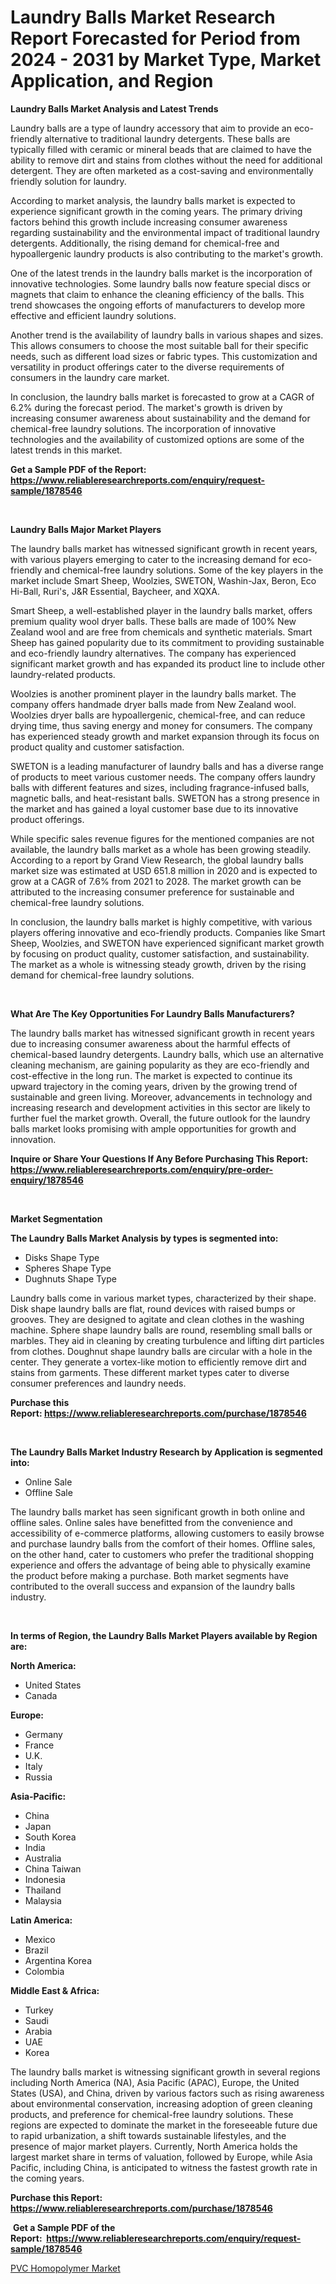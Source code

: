 <p><h1>Laundry Balls Market Research Report Forecasted for Period from 2024 -  2031 by Market Type, Market Application, and Region</h1></p><p><strong>Laundry Balls Market Analysis and Latest Trends</strong></p>
<p><p>Laundry balls are a type of laundry accessory that aim to provide an eco-friendly alternative to traditional laundry detergents. These balls are typically filled with ceramic or mineral beads that are claimed to have the ability to remove dirt and stains from clothes without the need for additional detergent. They are often marketed as a cost-saving and environmentally friendly solution for laundry.</p><p>According to market analysis, the laundry balls market is expected to experience significant growth in the coming years. The primary driving factors behind this growth include increasing consumer awareness regarding sustainability and the environmental impact of traditional laundry detergents. Additionally, the rising demand for chemical-free and hypoallergenic laundry products is also contributing to the market's growth.</p><p>One of the latest trends in the laundry balls market is the incorporation of innovative technologies. Some laundry balls now feature special discs or magnets that claim to enhance the cleaning efficiency of the balls. This trend showcases the ongoing efforts of manufacturers to develop more effective and efficient laundry solutions.</p><p>Another trend is the availability of laundry balls in various shapes and sizes. This allows consumers to choose the most suitable ball for their specific needs, such as different load sizes or fabric types. This customization and versatility in product offerings cater to the diverse requirements of consumers in the laundry care market.</p><p>In conclusion, the laundry balls market is forecasted to grow at a CAGR of 6.2% during the forecast period. The market's growth is driven by increasing consumer awareness about sustainability and the demand for chemical-free laundry solutions. The incorporation of innovative technologies and the availability of customized options are some of the latest trends in this market.</p></p>
<p><strong>Get a Sample PDF of the Report:&nbsp; <a href="https://www.reliableresearchreports.com/enquiry/request-sample/1878546">https://www.reliableresearchreports.com/enquiry/request-sample/1878546</a></strong></p>
<p>&nbsp;</p>
<p><strong>Laundry Balls Major Market Players</strong></p>
<p><p>The laundry balls market has witnessed significant growth in recent years, with various players emerging to cater to the increasing demand for eco-friendly and chemical-free laundry solutions. Some of the key players in the market include Smart Sheep, Woolzies, SWETON, Washin-Jax, Beron, Eco Hi-Ball, Ruri's, J&R Essential, Baycheer, and XQXA. </p><p>Smart Sheep, a well-established player in the laundry balls market, offers premium quality wool dryer balls. These balls are made of 100% New Zealand wool and are free from chemicals and synthetic materials. Smart Sheep has gained popularity due to its commitment to providing sustainable and eco-friendly laundry alternatives. The company has experienced significant market growth and has expanded its product line to include other laundry-related products.</p><p>Woolzies is another prominent player in the laundry balls market. The company offers handmade dryer balls made from New Zealand wool. Woolzies dryer balls are hypoallergenic, chemical-free, and can reduce drying time, thus saving energy and money for consumers. The company has experienced steady growth and market expansion through its focus on product quality and customer satisfaction.</p><p>SWETON is a leading manufacturer of laundry balls and has a diverse range of products to meet various customer needs. The company offers laundry balls with different features and sizes, including fragrance-infused balls, magnetic balls, and heat-resistant balls. SWETON has a strong presence in the market and has gained a loyal customer base due to its innovative product offerings.</p><p>While specific sales revenue figures for the mentioned companies are not available, the laundry balls market as a whole has been growing steadily. According to a report by Grand View Research, the global laundry balls market size was estimated at USD 651.8 million in 2020 and is expected to grow at a CAGR of 7.6% from 2021 to 2028. The market growth can be attributed to the increasing consumer preference for sustainable and chemical-free laundry solutions.</p><p>In conclusion, the laundry balls market is highly competitive, with various players offering innovative and eco-friendly products. Companies like Smart Sheep, Woolzies, and SWETON have experienced significant market growth by focusing on product quality, customer satisfaction, and sustainability. The market as a whole is witnessing steady growth, driven by the rising demand for chemical-free laundry solutions.</p></p>
<p>&nbsp;</p>
<p><strong>What Are The Key Opportunities For Laundry Balls Manufacturers?</strong></p>
<p><p>The laundry balls market has witnessed significant growth in recent years due to increasing consumer awareness about the harmful effects of chemical-based laundry detergents. Laundry balls, which use an alternative cleaning mechanism, are gaining popularity as they are eco-friendly and cost-effective in the long run. The market is expected to continue its upward trajectory in the coming years, driven by the growing trend of sustainable and green living. Moreover, advancements in technology and increasing research and development activities in this sector are likely to further fuel the market growth. Overall, the future outlook for the laundry balls market looks promising with ample opportunities for growth and innovation.</p></p>
<p><strong>Inquire or Share Your Questions If Any Before Purchasing This Report: <a href="https://www.reliableresearchreports.com/enquiry/pre-order-enquiry/1878546">https://www.reliableresearchreports.com/enquiry/pre-order-enquiry/1878546</a></strong></p>
<p>&nbsp;</p>
<p><strong>Market Segmentation</strong></p>
<p><strong>The Laundry Balls Market Analysis by types is segmented into:</strong></p>
<p><ul><li>Disks Shape Type</li><li>Spheres Shape Type</li><li>Dughnuts Shape Type</li></ul></p>
<p><p>Laundry balls come in various market types, characterized by their shape. Disk shape laundry balls are flat, round devices with raised bumps or grooves. They are designed to agitate and clean clothes in the washing machine. Sphere shape laundry balls are round, resembling small balls or marbles. They aid in cleaning by creating turbulence and lifting dirt particles from clothes. Doughnut shape laundry balls are circular with a hole in the center. They generate a vortex-like motion to efficiently remove dirt and stains from garments. These different market types cater to diverse consumer preferences and laundry needs.</p></p>
<p><strong>Purchase this Report:&nbsp;<a href="https://www.reliableresearchreports.com/purchase/1878546">https://www.reliableresearchreports.com/purchase/1878546</a></strong></p>
<p>&nbsp;</p>
<p><strong>The Laundry Balls Market Industry Research by Application is segmented into:</strong></p>
<p><ul><li>Online Sale</li><li>Offline Sale</li></ul></p>
<p><p>The laundry balls market has seen significant growth in both online and offline sales. Online sales have benefitted from the convenience and accessibility of e-commerce platforms, allowing customers to easily browse and purchase laundry balls from the comfort of their homes. Offline sales, on the other hand, cater to customers who prefer the traditional shopping experience and offers the advantage of being able to physically examine the product before making a purchase. Both market segments have contributed to the overall success and expansion of the laundry balls industry.</p></p>
<p>&nbsp;</p>
<p><strong>In terms of Region, the Laundry Balls Market Players available by Region are:</strong></p>
<p>
    <p> <strong> North America: </strong>
        <ul>
            <li>United States</li>
            <li>Canada</li>
        </ul>
        </p> 
    <p> <strong> Europe: </strong>
        <ul>
            <li>Germany</li>
            <li>France</li>
            <li>U.K.</li>
            <li>Italy</li>
            <li>Russia</li>
        </ul>
        </p> 
    <p> <strong> Asia-Pacific: </strong>
        <ul>
            <li>China</li>
            <li>Japan</li>
            <li>South Korea</li>
            <li>India</li>
            <li>Australia</li>
            <li>China Taiwan</li>
            <li>Indonesia</li>
            <li>Thailand</li>
            <li>Malaysia</li>
        </ul>
        </p> 
    <p> <strong> Latin America: </strong>
        <ul>
            <li>Mexico</li>
            <li>Brazil</li>
            <li>Argentina Korea</li>
            <li>Colombia</li>
        </ul>
        </p> 
    <p> <strong> Middle East & Africa: </strong>
        <ul>
            <li>Turkey</li>
            <li>Saudi</li>
            <li>Arabia</li>
            <li>UAE</li>
            <li>Korea</li>
        </ul>
    </p>
    </p>
<p><p>The laundry balls market is witnessing significant growth in several regions including North America (NA), Asia Pacific (APAC), Europe, the United States (USA), and China, driven by various factors such as rising awareness about environmental conservation, increasing adoption of green cleaning products, and preference for chemical-free laundry solutions. These regions are expected to dominate the market in the foreseeable future due to rapid urbanization, a shift towards sustainable lifestyles, and the presence of major market players. Currently, North America holds the largest market share in terms of valuation, followed by Europe, while Asia Pacific, including China, is anticipated to witness the fastest growth rate in the coming years.</p></p>
<p><strong>Purchase this Report: <a href="https://www.reliableresearchreports.com/purchase/1878546">https://www.reliableresearchreports.com/purchase/1878546</a></strong></p>
<p>&nbsp;<strong>Get a Sample PDF of the Report:&nbsp;&nbsp;<a href="https://www.reliableresearchreports.com/enquiry/request-sample/1878546">https://www.reliableresearchreports.com/enquiry/request-sample/1878546</a></strong></p>
<p><strong></strong></p>
<p><p><a href="https://www.linkedin.com/pulse/pvc-homopolymer-market-research-report-provides-thorough-x7vzc/">PVC Homopolymer Market</a></p></p>